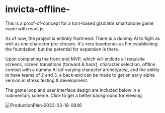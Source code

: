 # invicta-offline-
This is a proof-of-concept for a turn-based gladiator smartphone game made with react.js.

As of now, the project is entirely front-end. There is a dummy AI to fight as well as one character pre-chosen. It's very barebones as I'm establishing the foundation, but the potential for expansion is there. 

Upon completing the front-end MVP, which will include all requisite screens, screen transitions (forward & back), character selection, offline combat with a dummy AI (of varying character archetypes), and the ability to have teams of 2 and 3, a back-end can be made to get an early alpha version in stress testing & development.

The game loop and user interface design are included below in a rudimentary scheme. Click to get a better background for viewing.

![ProductionPlan-2023-03-18-0846](https://user-images.githubusercontent.com/99525478/235745914-0ffc47dc-3375-4b9f-bca4-2741d807bd6d.png)
